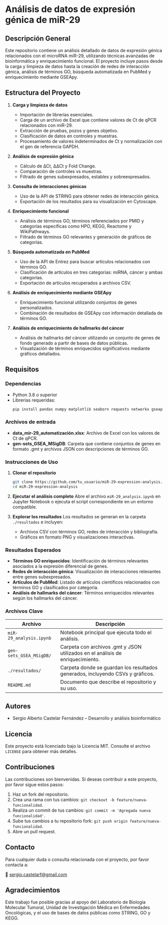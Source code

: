 # Análisis de datos de expresión génica de miR-29

## Descripción General

Este repositorio contiene un análisis detallado de datos de expresión génica relacionados con el microRNA miR-29, utilizando técnicas avanzadas de bioinformática y enriquecimiento funcional. El proyecto incluye pasos desde la carga y limpieza de datos hasta la creación de redes de interacción génica, análisis de términos GO, búsqueda automatizada en PubMed y enriquecimiento mediante GSEApy.

## Estructura del Proyecto

1. **Carga y limpieza de datos**
   - Importación de librerías esenciales.
   - Carga de un archivo de Excel que contiene valores de Ct de qPCR relacionados con miR-29.
   - Extracción de pruebas, pozos y genes objetivo.
   - Clasificación de datos en controles y muestras.
   - Procesamiento de valores indeterminados de Ct y normalización con el gen de referencia GAPDH.

2. **Análisis de expresión génica**
   - Cálculo de ∆Ct, ∆∆Ct y Fold Change.
   - Comparación de controles vs muestras.
   - Filtrado de genes subexpresados, estables y sobreexpresados.

3. **Consulta de interacciones génicas**
   - Uso de la API de STRING para obtener redes de interacción génica.
   - Exportación de los resultados para su visualización en Cytoscape.

4. **Enriquecimiento funcional**
   - Análisis de términos GO, términos referenciados por PMID y categorías específicas como HPO, KEGG, Reactome y WikiPathways.
   - Filtrado de términos GO relevantes y generación de gráficos de categorías.

5. **Búsqueda automatizada en PubMed**
   - Uso de la API de Entrez para buscar artículos relacionados con términos GO.
   - Clasificación de artículos en tres categorías: miRNA, cáncer y ambas categorías.
   - Exportación de artículos recuperados a archivos CSV.

6. **Análisis de enriquecimiento mediante GSEApy**
   - Enriquecimiento funcional utilizando conjuntos de genes personalizados.
   - Combinación de resultados de GSEApy con información detallada de términos GO.

7. **Análisis de enriquecimiento de hallmarks del cáncer**
   - Análisis de hallmarks del cáncer utilizando un conjunto de genes de fondo generado a partir de bases de datos públicas.
   - Visualización de términos enriquecidos significativos mediante gráficos detallados.

## Requisitos

### Dependencias

- Python 3.8 o superior
- Librerías requeridas:
  ```bash
  pip install pandas numpy matplotlib seaborn requests networkx gseapy biopython tqdm fpdf
  ```

### Archivos de entrada

- **data_mir-29_automatización.xlsx**: Archivo de Excel con los valores de Ct de qPCR.
- **gen-sets_GSEA_MSigDB**: Carpeta que contiene conjuntos de genes en formato .gmt y archivos JSON con descripciones de términos GO.

### Instrucciones de Uso

1. **Clonar el repositorio**
   ```bash
   git clone https://github.com/tu_usuario/miR-29-expression-analysis.git
   cd miR-29-expression-analysis
   ```

2. **Ejecutar el análisis completo**
   Abre el archivo `miR-29_analysis.ipynb` en Jupyter Notebook o ejecuta el script correspondiente en un entorno compatible.

3. **Explorar los resultados**
   Los resultados se generan en la carpeta `./resultados` e incluyen:
   - Archivos CSV con términos GO, redes de interacción y bibliografía.
   - Gráficos en formato PNG y visualizaciones interactivas.

### Resultados Esperados

- **Términos GO enriquecidos**: Identificación de términos relevantes asociados a la expresión diferencial de genes.
- **Redes de interacción génica**: Visualización de interacciones relevantes entre genes subexpresados.
- **Artículos de PubMed**: Listado de artículos científicos relacionados con términos GO y clasificados por categoría.
- **Análisis de hallmarks del cáncer**: Términos enriquecidos relevantes según los hallmarks del cáncer.

### Archivos Clave

| Archivo                    | Descripción                                                       |
|----------------------------|---------------------------------------------------------------------|
| `miR-29_analysis.ipynb`    | Notebook principal que ejecuta todo el análisis.                   |
| `gen-sets_GSEA_MSigDB/`    | Carpeta con archivos .gmt y JSON utilizados en el análisis de enriquecimiento. |
| `./resultados/`            | Carpeta donde se guardan los resultados generados, incluyendo CSVs y gráficos. |
| `README.md`                | Documento que describe el repositorio y su uso.                    |

## Autores

- Sergio Alberto Castelar Fernández – Desarrollo y análisis bioinformático

## Licencia

Este proyecto está licenciado bajo la Licencia MIT. Consulte el archivo `LICENSE` para obtener más detalles.

## Contribuciones

Las contribuciones son bienvenidas. Si deseas contribuir a este proyecto, por favor sigue estos pasos:

1. Haz un fork del repositorio.
2. Crea una rama con tus cambios: `git checkout -b feature/nueva-funcionalidad`.
3. Realiza un commit de tus cambios: `git commit -m 'Agregada nueva funcionalidad'`.
4. Sube tus cambios a tu repositorio fork: `git push origin feature/nueva-funcionalidad`.
5. Abre un pull request.

## Contacto

Para cualquier duda o consulta relacionada con el proyecto, por favor contacta a:

📧 sergio.castelarf@gmail.com

## Agradecimientos

Este trabajo fue posible gracias al apoyo del Laboratorio de Biología Molecular Tumoral, Unidad de Investigación Médica en Enfermedades Oncológicas, y el uso de bases de datos públicas como STRING, GO y KEGG.

